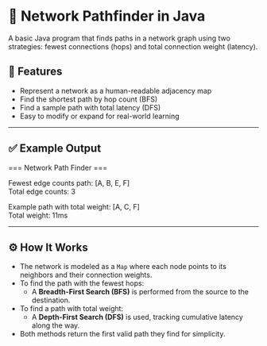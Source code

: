 # 🧩 Network Pathfinder in Java

A basic Java program that finds paths in a network graph using two strategies: fewest connections (hops) and total connection weight (latency).

## 📌 Features

- Represent a network as a human-readable adjacency map
- Find the shortest path by hop count (BFS)
- Find a sample path with total latency (DFS)
- Easy to modify or expand for real-world learning

---

## ✅ Example Output

=== Network Path Finder ===

Fewest edge counts path: [A, B, E, F]  
Total edge counts: 3  

Example path with total weight: [A, C, F]  
Total weight: 11ms

---

## ⚙️ How It Works

- The network is modeled as a `Map` where each node points to its neighbors and their connection weights.
- To find the path with the fewest hops:
  - A **Breadth-First Search (BFS)** is performed from the source to the destination.
- To find a path with total weight:
  - A **Depth-First Search (DFS)** is used, tracking cumulative latency along the way.
- Both methods return the first valid path they find for simplicity.